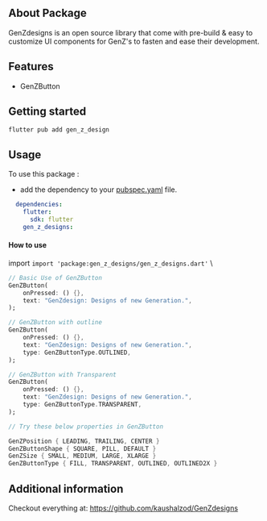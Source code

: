 <!-- 
This README describes the package. If you publish this package to pub.dev,
this README's contents appear on the landing page for your package.

For information about how to write a good package README, see the guide for
[writing package pages](https://dart.dev/guides/libraries/writing-package-pages). 

For general information about developing packages, see the Dart guide for
[creating packages](https://dart.dev/guides/libraries/create-library-packages)
and the Flutter guide for
[developing packages and plugins](https://flutter.dev/developing-packages). 
-->
## About Package

 GenZdesigns is an open source library that come with pre-build & easy to customize UI components for GenZ's to fasten and ease their development.

## Features

* GenZButton  

## Getting started

`
flutter pub add gen_z_design
`

## Usage

To use this package :

* add the dependency to your [pubspec.yaml](https://github.com/kaushalzod/GenZdesigns/blob/master/pubspec.yaml) file.

```yaml
  dependencies:
    flutter:
      sdk: flutter
    gen_z_designs:
```
#### How to use

import `import 'package:gen_z_designs/gen_z_designs.dart'` \ 

```dart
// Basic Use of GenZButton 
GenZButton(
    onPressed: () {},
    text: "GenZdesign: Designs of new Generation.",
);

// GenZButton with outline
GenZButton(
    onPressed: () {},
    text: "GenZdesign: Designs of new Generation.",
    type: GenZButtonType.OUTLINED,
);

// GenZButton with Transparent
GenZButton(
    onPressed: () {},
    text: "GenZdesign: Designs of new Generation.",
    type: GenZButtonType.TRANSPARENT,
);

// Try these below properties in GenZButton

GenZPosition { LEADING, TRAILING, CENTER }
GenZButtonShape { SQUARE, PILL, DEFAULT }
GenZSize { SMALL, MEDIUM, LARGE, XLARGE }
GenZButtonType { FILL, TRANSPARENT, OUTLINED, OUTLINED2X }

```

## Additional information

Checkout everything at: https://github.com/kaushalzod/GenZdesigns
